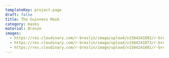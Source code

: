 ```yaml
---
templateKey: project-page
draft: false
title: The Guinness Mask
category: masks
material: Bronze
images:
  - https://res.cloudinary.com/r-breslin/image/upload/v1584241882/r-breslin-cloudinary/WORK/MASKS/the-guinness-mask/the-guinness-mask_the-guinness-mask-01_mrw2zm.jpg
  - https://res.cloudinary.com/r-breslin/image/upload/v1584241873/r-breslin-cloudinary/WORK/MASKS/the-guinness-mask/the-guinness-mask_the-guinness-mask-02_heyuvh.jpg
  - https://res.cloudinary.com/r-breslin/image/upload/v1584241881/r-breslin-cloudinary/WORK/MASKS/the-guinness-mask/the-guinness-mask_the-guinness-mask-03_ihny4z.jpg
---
```

